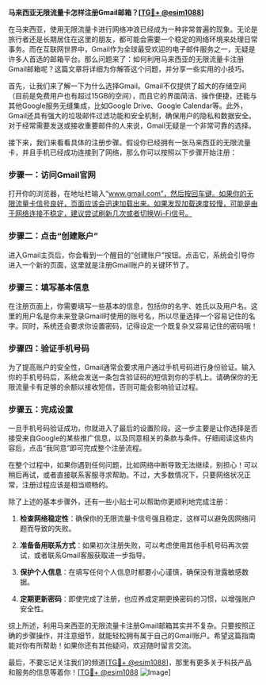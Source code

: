 **马来西亚无限流量卡怎样注册Gmail邮箱？[[TG💪+ @esim1088](https://t.me/s/esim1088)]**

在马来西亚，使用无限流量卡进行网络冲浪已经成为一种非常普遍的现象。无论是旅行者还是长期居住在这里的朋友，都可能会需要一个稳定的网络环境来处理日常事务。而在互联网世界中，Gmail作为全球最受欢迎的电子邮件服务之一，无疑是许多人首选的邮箱平台。那么问题来了：如何利用马来西亚的无限流量卡注册Gmail邮箱呢？这篇文章将详细为你解答这个问题，并分享一些实用的小技巧。

首先，让我们来了解一下为什么选择Gmail。Gmail不仅提供了超大的存储空间（目前是免费用户也有超过15GB的空间），而且它的界面简洁、操作便捷，还能与其他Google服务无缝集成，比如Google Drive、Google Calendar等。此外，Gmail还具有强大的垃圾邮件过滤功能和安全机制，确保用户的隐私和数据安全。对于经常需要发送或接收重要邮件的人来说，Gmail无疑是一个非常可靠的选择。

接下来，我们来看看具体的注册步骤。假设你已经拥有一张马来西亚的无限流量卡，并且手机已经成功连接到了网络，那么你可以按照以下步骤开始注册：

### 步骤一：访问Gmail官网
打开你的浏览器，在地址栏输入“www.gmail.com”，然后按回车键。如果你的无限流量卡信号良好，页面应该会迅速加载出来。如果发现加载速度较慢，可能是由于网络连接不稳定，建议尝试刷新几次或者切换Wi-Fi信号。

### 步骤二：点击“创建账户”
进入Gmail主页后，你会看到一个醒目的“创建账户”按钮。点击它，系统会引导你进入一个新的页面，这里就是注册Gmail账户的关键环节了。

### 步骤三：填写基本信息
在注册页面上，你需要填写一些基本的信息，包括你的名字、姓氏以及用户名。这里的用户名是你未来登录Gmail时使用的账号名，所以尽量选择一个容易记住的名字。同时，系统还会要求你设置密码，记得设定一个既复杂又容易记住的密码哦！

### 步骤四：验证手机号码
为了提高账户的安全性，Gmail通常会要求用户通过手机号码进行身份验证。输入你的手机号码后，系统会发送一条包含验证码的短信到你的手机上。请确保你的无限流量卡有足够的余额以接收短信，否则可能会影响验证过程。

### 步骤五：完成设置
一旦手机号码验证成功，你就进入了最后的设置阶段。这一步主要是让你选择是否接受来自Google的某些推广信息，以及同意相关的条款与条件。仔细阅读这些内容后，点击“我同意”即可完成整个注册流程。

在整个过程中，如果你遇到任何问题，比如网络中断导致无法继续，别担心！可以稍后再试，或者直接联系客服寻求帮助。不过，大多数情况下，只要网络状况正常，注册过程应该是相当顺畅的。

除了上述的基本步骤外，还有一些小贴士可以帮助你更顺利地完成注册：

1. **检查网络稳定性**：确保你的无限流量卡信号强且稳定，这样可以避免因网络问题而导致的失败。
   
2. **准备备用联系方式**：如果初次注册失败，可以考虑使用其他手机号码再次尝试，或者联系Gmail客服获取进一步指导。

3. **保护个人信息**：在填写任何个人信息时都要小心谨慎，确保没有泄露敏感数据。

4. **定期更新密码**：即使完成了注册，也应养成定期更换密码的习惯，以增强账户安全性。

综上所述，利用马来西亚的无限流量卡注册Gmail邮箱其实并不复杂。只要按照正确的步骤操作，并注意细节，就能轻松拥有属于自己的Gmail账户。希望这篇指南能对你有所帮助！如果你还有其他疑问，欢迎随时留言交流。

最后，不要忘记关注我们的频道[[TG💪+ @esim1088](https://t.me/s/esim1088)]，那里有更多关于科技产品和服务的信息等着你！[[TG💪+ @esim1088](https://t.me/s/esim1088) ![Image](https://i.postimg.cc/4NQfJmqS/Snipaste-2025-05-13-00-14-12.png)]